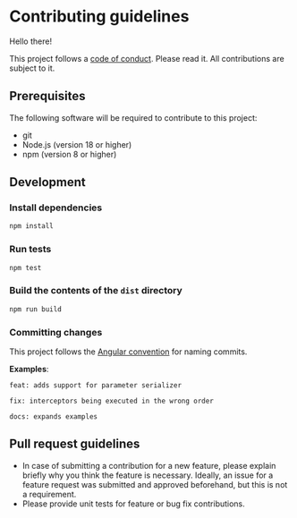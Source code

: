 # Contributing guidelines

Hello there!

This project follows a [code of conduct](https://github.com/kleinfreund/retrieve/blob/main/CODE_OF_CONDUCT.md). Please read it. All contributions are subject to it.

## Prerequisites

The following software will be required to contribute to this project:

- git
- Node.js (version 18 or higher)
- npm (version 8 or higher)

## Development

### Install dependencies

```sh
npm install
```

### Run tests

```sh
npm test
```

### Build the contents of the `dist` directory

```sh
npm run build
```

### Committing changes

This project follows the [Angular convention](https://github.com/conventional-changelog/conventional-changelog/tree/master/packages/conventional-changelog-angular) for naming commits.

**Examples**:

```
feat: adds support for parameter serializer
```

```
fix: interceptors being executed in the wrong order
```

```
docs: expands examples
```

## Pull request guidelines

- In case of submitting a contribution for a new feature, please explain briefly why you think the feature is necessary. Ideally, an issue for a feature request was submitted and approved beforehand, but this is not a requirement.
- Please provide unit tests for feature or bug fix contributions.
